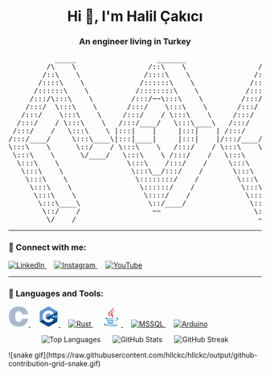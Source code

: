 <h1 align="center">Hi 👋, I'm Halil Çakıcı</h1>
<h3 align="center">An engineer living in Turkey</h3>

<pre >
           _____                   _______                   _____                    _____                    _____
         /\    \                 /::\    \                 /\    \                  /\    \                  /\    \
        /::\    \               /::::\    \               /::\    \                /::\    \                /::\    \
       /::::\    \             /::::::\    \             /::::\    \              /::::\    \              /::::\    \
      /::::::\    \           /::::::::\    \           /::::::\    \            /::::::\    \            /::::::\    \
     /:::/\:::\    \         /:::/~~\:::\    \         /:::/\:::\    \          /:::/\:::\    \          /:::/\:::\    \
    /:::/  \:::\    \       /:::/    \:::\    \       /:::/  \:::\    \        /:::/__\:::\    \        /:::/__\:::\    \
   /:::/    \:::\    \     /:::/    / \:::\    \     /:::/    \:::\    \      /::::\   \:::\    \      /::::\   \:::\    \
  /:::/    / \:::\    \   /:::/____/   \:::\____\   /:::/    / \:::\    \    /::::::\   \:::\    \    /::::::\   \:::\    \
 /:::/    /   \:::\    \ |:::|    |     |:::|    | /:::/    /   \:::\ ___\  /:::/\:::\   \:::\    \  /:::/\:::\   \:::\____\
/:::/____/     \:::\____\|:::|____|     |:::|    |/:::/____/     \:::|    |/:::/__\:::\   \:::\____\/:::/  \:::\   \:::|    |
\:::\    \      \::/    / \:::\    \   /:::/    / \:::\    \     /:::|____|\:::\   \:::\   \::/    /\::/   |::::\  /:::|____|
 \:::\    \      \/____/   \:::\    \ /:::/    /   \:::\    \   /:::/    /  \:::\   \:::\   \/____/  \/____|:::::\/:::/    /
  \:::\    \                \:::\    /:::/    /     \:::\    \ /:::/    /    \:::\   \:::\    \            |:::::::::/    /
   \:::\    \                \:::\__/:::/    /       \:::\    /:::/    /      \:::\   \:::\____\           |::|\::::/    /
    \:::\    \                \::::::::/    /         \:::\  /:::/    /        \:::\   \::/    /           |::| \::/____/
     \:::\    \                \::::::/    /           \:::\/:::/    /          \:::\   \/____/            |::|  ~|
      \:::\    \                \::::/    /             \::::::/    /            \:::\    \                |::|   |
       \:::\____\                \::/____/               \::::/    /              \:::\____\               \::|   |
        \::/    /                 ~~                      \::/____/                \::/    /                \:|   |
         \/____/                                           ~~                       \/____/                  \|___|
</pre>

---

<h3 align="left">🔗 Connect with me:</h3>
<p align="left">
  <a href="https://www.linkedin.com/in/halil-%C3%A7akici-158610275/" target="_blank">
    <img src="https://raw.githubusercontent.com/rahuldkjain/github-profile-readme-generator/master/src/images/icons/Social/linked-in-alt.svg" alt="LinkedIn" height="30" width="40" />
  </a>&nbsp;&nbsp;&nbsp;
  
  <a href="https://instagram.com/halil__ckc__h" target="_blank">
    <img src="https://raw.githubusercontent.com/rahuldkjain/github-profile-readme-generator/master/src/images/icons/Social/instagram.svg" alt="Instagram" height="30" width="40" />
  </a>&nbsp;&nbsp;&nbsp;
  
  <a href="https://www.youtube.com/@Rusthane" target="_blank">
    <img src="https://raw.githubusercontent.com/rahuldkjain/github-profile-readme-generator/master/src/images/icons/Social/youtube.svg" alt="YouTube" height="30" width="40" />
  </a>
</p>

---

<h3 align="left">🧰 Languages and Tools:</h3>
<p align="left">
  <a href="https://www.cprogramming.com/" target="_blank" rel="noreferrer">
    <img src="https://raw.githubusercontent.com/devicons/devicon/master/icons/c/c-original.svg" alt="C" width="40" height="40"/>
  </a>&nbsp;&nbsp;&nbsp;
  
  <a href="https://www.w3schools.com/cpp/" target="_blank" rel="noreferrer">
    <img src="https://raw.githubusercontent.com/devicons/devicon/master/icons/cplusplus/cplusplus-original.svg" alt="C++" width="40" height="40"/>
  </a>&nbsp;&nbsp;&nbsp;
  
  <a href="https://www.rust-lang.org" target="_blank" rel="noreferrer">
    <img src="https://cdn.jsdelivr.net/gh/devicons/devicon/icons/rust/rust-original.svg" alt="Rust" width="40" height="40"/>
  </a>&nbsp;&nbsp;&nbsp;
  
  <a href="https://www.java.com" target="_blank" rel="noreferrer">
    <img src="https://raw.githubusercontent.com/devicons/devicon/master/icons/java/java-original.svg" alt="Java" width="40" height="40"/>
  </a>&nbsp;&nbsp;&nbsp;
  
  <a href="https://www.microsoft.com/en-us/sql-server" target="_blank" rel="noreferrer">
    <img src="https://www.svgrepo.com/show/303229/microsoft-sql-server-logo.svg" alt="MSSQL" width="40" height="40"/>
  </a>&nbsp;&nbsp;&nbsp;
  
  <a href="https://www.arduino.cc/" target="_blank" rel="noreferrer">
    <img src="https://cdn.worldvectorlogo.com/logos/arduino-1.svg" alt="Arduino" width="40" height="40"/>
  </a>
</p>

<p align="center">
  <img src="https://github-readme-stats.vercel.app/api/top-langs?username=hllckc&show_icons=true&locale=en&layout=compact" alt="Top Languages" width="350" style="margin-right: 20px;" />
  <img src="https://github-readme-stats.vercel.app/api?username=hllckc&show_icons=true&locale=en" alt="GitHub Stats" width="350" style="margin-right: 20px;" />
  <img src="https://github-readme-streak-stats.herokuapp.com/?user=hllckc&" alt="GitHub Streak" width="350" />
</p>
</p>
![snake gif](https://raw.githubusercontent.com/hllckc/hllckc/output/github-contribution-grid-snake.gif)


